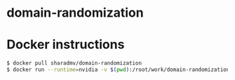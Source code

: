# domain-randomization

# Docker instructions

```bash
$ docker pull sharadmv/domain-randomization
$ docker run --runtime=nvidia -v $(pwd):/root/work/domain-randomization -it sharadmv/domain-randomization pipenv run python scripts/ppo.py
```
